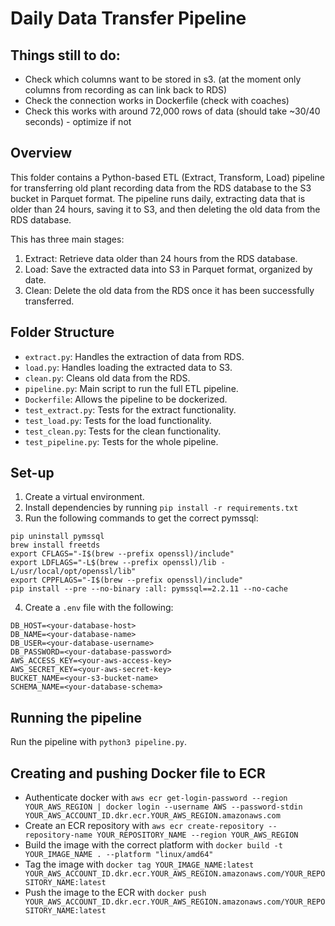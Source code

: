 # Daily Data Transfer Pipeline

## Things still to do:

- Check which columns want to be stored in s3. (at the moment only columns from recording as can link back to RDS)
- Check the connection works in Dockerfile (check with coaches)
- Check this works with around 72,000 rows of data (should take ~30/40 seconds) - optimize if not


## Overview

This folder contains a Python-based ETL (Extract, Transform, Load) pipeline for transferring old plant recording data from the RDS database to the S3 bucket in Parquet format. The pipeline runs daily, extracting data that is older than 24 hours, saving it to S3, and then deleting the old data from the RDS database.

This has three main stages:
1. Extract: Retrieve data older than 24 hours from the RDS database.
2. Load: Save the extracted data into S3 in Parquet format, organized by date.
3. Clean: Delete the old data from the RDS once it has been successfully transferred.

## Folder Structure

- `extract.py`: Handles the extraction of data from RDS.
- `load.py`: Handles loading the extracted data to S3.
- `clean.py`: Cleans old data from the RDS.
- `pipeline.py`: Main script to run the full ETL pipeline.
- `Dockerfile`: Allows the pipeline to be dockerized.              
- `test_extract.py`: Tests for the extract functionality.
- `test_load.py`: Tests for the load functionality.
- `test_clean.py`: Tests for the clean functionality.
- `test_pipeline.py`: Tests for the whole pipeline.

## Set-up

1. Create a virtual environment.
2. Install dependencies by running `pip install -r requirements.txt`
3. Run the following commands to get the correct pymssql:
```
pip uninstall pymssql
brew install freetds
export CFLAGS="-I$(brew --prefix openssl)/include"
export LDFLAGS="-L$(brew --prefix openssl)/lib -L/usr/local/opt/openssl/lib"
export CPPFLAGS="-I$(brew --prefix openssl)/include"
pip install --pre --no-binary :all: pymssql==2.2.11 --no-cache
```
4. Create a `.env` file with the following:
```
DB_HOST=<your-database-host>
DB_NAME=<your-database-name>
DB_USER=<your-database-username>
DB_PASSWORD=<your-database-password>
AWS_ACCESS_KEY=<your-aws-access-key>
AWS_SECRET_KEY=<your-aws-secret-key>
BUCKET_NAME=<your-s3-bucket-name>
SCHEMA_NAME=<your-database-schema>
```

## Running the pipeline

Run the pipeline with `python3 pipeline.py`.

## Creating and pushing Docker file to ECR

- Authenticate docker with `aws ecr get-login-password --region YOUR_AWS_REGION | docker login --username AWS --password-stdin YOUR_AWS_ACCOUNT_ID.dkr.ecr.YOUR_AWS_REGION.amazonaws.com`
- Create an ECR repository with `aws ecr create-repository --repository-name YOUR_REPOSITORY_NAME --region YOUR_AWS_REGION`
- Build the image with the correct platform with `docker build -t YOUR_IMAGE_NAME . --platform "linux/amd64"`
- Tag the image with `docker tag YOUR_IMAGE_NAME:latest YOUR_AWS_ACCOUNT_ID.dkr.ecr.YOUR_AWS_REGION.amazonaws.com/YOUR_REPOSITORY_NAME:latest`
- Push the image to the ECR with `docker push YOUR_AWS_ACCOUNT_ID.dkr.ecr.YOUR_AWS_REGION.amazonaws.com/YOUR_REPOSITORY_NAME:latest`

